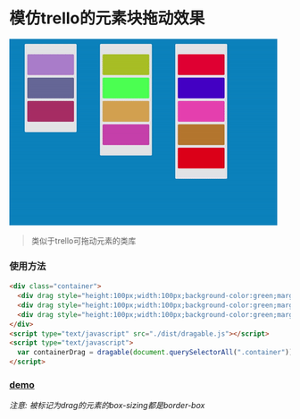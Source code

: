 # 模仿trello的元素块拖动效果
![drag](./drag.gif)

> 类似于trello可拖动元素的类库

### 使用方法

```html
<div class="container">
  <div drag style="height:100px;width:100px;background-color:green;margin:10px;"></div>
  <div drag style="height:100px;width:100px;background-color:green;margin:10px;"></div>
  <div drag style="height:100px;width:100px;background-color:green;margin:10px;"></div>
</div>
<script type="text/javascript" src="./dist/dragable.js"></script>
<script type="text/javascript">
  var containerDrag = dragable(document.querySelectorAll(".container"))
</script>
```
### [demo](https://lelesbox.github.io/trello-drag/)

*注意: 被标记为drag的元素的box-sizing都是border-box*
